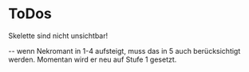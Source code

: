 # ToDos

Skelette sind nicht unsichtbar!

--
wenn Nekromant in 1-4 aufsteigt, muss das in 5 auch berücksichtigt werden.
Momentan wird er neu auf Stufe 1 gesetzt.


